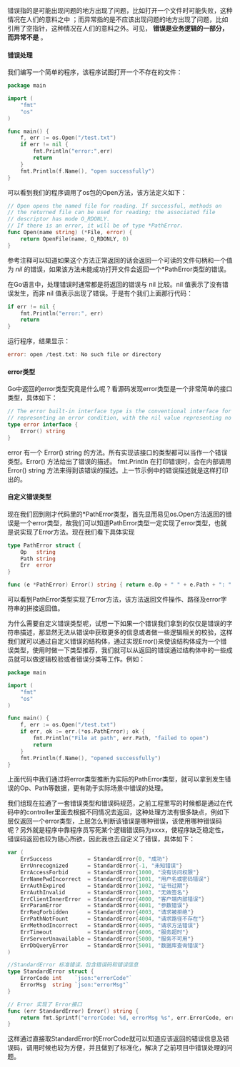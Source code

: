 错误指的是可能出现问题的地方出现了问题，比如打开一个文件时可能失败，这种情况在人们的意料之中 ；而异常指的是不应该出现问题的地方出现了问题，比如引用了空指针，这种情况在人们的意料之外。可见， **错误是业务逻辑的一部分，而异常不是** 。

#### 错误处理

我们编写一个简单的程序，该程序试图打开一个不存在的文件：

```go
package main

import (  
    "fmt"
    "os"
)

func main() {  
    f, err := os.Open("/test.txt")
    if err != nil {
        fmt.Println("error:",err)
        return
    }
    fmt.Println(f.Name(), "open successfully")
}
```

可以看到我们的程序调用了os包的Open方法，该方法定义如下：

```go
// Open opens the named file for reading. If successful, methods on
// the returned file can be used for reading; the associated file
// descriptor has mode O_RDONLY.
// If there is an error, it will be of type *PathError.
func Open(name string) (*File, error) {
    return OpenFile(name, O_RDONLY, 0)
}
```

参考注释可以知道如果这个方法正常返回的话会返回一个可读的文件句柄和一个值为 *nil* 的错误，如果该方法未能成功打开文件会返回一个*PathError类型的错误。

在Go语言中，处理错误时通常都是将返回的错误与 nil 比较。nil 值表示了没有错误发生，而非 nil 值表示出现了错误。于是有个我们上面那行代码：

```go
if err != nil {
    fmt.Println("error:", err)
    return
}
```

运行程序，结果显示：

```go
error: open /test.txt: No such file or directory
```



#### error类型

Go中返回的error类型究竟是什么呢？看源码发现error类型是一个非常简单的接口类型，具体如下：

```go
// The error built-in interface type is the conventional interface for
// representing an error condition, with the nil value representing no error.
type error interface {
    Error() string
}
```

error 有一个 Error() string 的方法。所有实现该接口的类型都可以当作一个错误类型。Error() 方法给出了错误的描述。
fmt.Println 在打印错误时，会在内部调用 Error() string 方法来得到该错误的描述。上一节示例中的错误描述就是这样打印出的。



#### 自定义错误类型

现在我们回到刚才代码里的*PathError类型，首先显而易见os.Open方法返回的错误是一个error类型，故我们可以知道PathError类型一定实现了error类型，也就是说实现了Error方法。现在我们看下具体实现

```go
type PathError struct {
    Op   string
    Path string
    Err  error
}

func (e *PathError) Error() string { return e.Op + " " + e.Path + ": " + e.Err.Error() }
```

可以看到PathError类型实现了Error方法，该方法返回文件操作、路径及error字符串的拼接返回值。

为什么需要自定义错误类型呢，试想一下如果一个错误我们拿到的仅仅是错误的字符串描述，那显然无法从错误中获取更多的信息或者做一些逻辑相关的校验，这样我们就可以通过自定义错误的结构体，通过实现Error()来使该结构体成为一个错误类型，使用时做一下类型推荐，我们就可以从返回的错误通过结构体中的一些成员就可以做逻辑校验或者错误分类等工作。例如：

```go
package main

import (  
    "fmt"
    "os"
)

func main() {  
    f, err := os.Open("/test.txt")
    if err, ok := err.(*os.PathError); ok {
        fmt.Println("File at path", err.Path, "failed to open")
        return
    }
    fmt.Println(f.Name(), "opened successfully")
}
```

上面代码中我们通过将error类型推断为实际的PathError类型，就可以拿到发生错误的Op、Path等数据，更有助于实际场景中错误的处理。

我们组现在拉通了一套错误类型和错误码规范，之前工程里写的时候都是通过在代码中的controller里面去根据不同情况去返回，这种处理方法有很多缺点，例如下层仅返回一个error类型，上层怎么判断该错误是哪种错误，该使用哪种错误码呢？另外就是程序中靠程序员写死某个逻辑错误码为xxxx，使程序缺乏稳定性，错误码返回也较为随心所欲，因此我也去自定义了错误，具体如下：

```go
var (
    ErrSuccess           = StandardError{0, "成功"}
    ErrUnrecognized      = StandardError{-1, "未知错误"}
    ErrAccessForbid      = StandardError{1000, "没有访问权限"}
    ErrNamePwdIncorrect  = StandardError{1001, "用户名或密码错误"}
    ErrAuthExpired       = StandardError{1002, "证书过期"}
    ErrAuthInvalid       = StandardError{1003, "无效签名"}
    ErrClientInnerError  = StandardError{4000, "客户端内部错误"}
    ErrParamError        = StandardError{4001, "参数错误"}
    ErrReqForbidden      = StandardError{4003, "请求被拒绝"}
    ErrPathNotFount      = StandardError{4004, "请求路径不存在"}
    ErrMethodIncorrect   = StandardError{4005, "请求方法错误"}
    ErrTimeout           = StandardError{4006, "服务超时"}
    ErrServerUnavailable = StandardError{5000, "服务不可用"}
    ErrDbQueryError      = StandardError{5001, "数据库查询错误"}
)

//StandardError 标准错误，包含错误码和错误信息
type StandardError struct {
    ErrorCode int    `json:"errorCode"`
    ErrorMsg  string `json:"errorMsg"`
}

// Error 实现了 Error接口
func (err StandardError) Error() string {
    return fmt.Sprintf("errorCode: %d, errorMsg %s", err.ErrorCode, err.ErrorMsg)
}
```

这样通过直接取StandardError的ErrorCode就可以知道应该返回的错误信息及错误码，调用时候也较为方便，并且做到了标准化，解决了之前项目中错误处理的问题。

